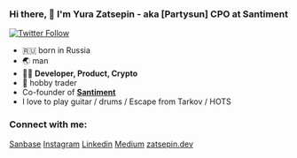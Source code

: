 ### Hi there, 👋 I'm Yura Zatsepin - aka [Partysun] CPO at Santiment

[![Twitter Follow](https://img.shields.io/twitter/follow/YuraZatsepin?color=1DA1F2&logo=twitter&style=for-the-badge)](https://twitter.com/intent/follow?screen_name=YuraZatsepin)

- 🇷🇺 born in Russia
- 🌏 man
- 👨‍💻 **Developer, Product, Crypto**
- 💱 hobby trader
- Co-founder of **[Santiment](https://app.santiment.net)**
- I love to play guitar / drums / Escape from Tarkov / HOTS

### Connect with me:

[Sanbase](https://app.santiment.net/profile/120)
[Instagram](https://www.instagram.com/yura.zatsepin/)
[Linkedin](www.linkedin.com/in/yurazatsepin)
[Medium](https://medium.com/@zacepin)
[zatsepin.dev](https://www.zatsepin.dev)
